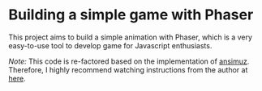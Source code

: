 # Building a simple game with Phaser

This project aims to build a simple animation with Phaser, which is a very easy-to-use tool to develop game for Javascript enthusiasts.

_Note:_ This code is re-factored based on the implementation of [ansimuz](https://github.com/ansimuz/getting-started-with-phaser.git). Therefore, I highly recommend watching instructions from the author at [here](https://www.youtube.com/watch?v=frRWKxB9Hm0&list=PLDyH9Tk5ZdFzEu_izyqgPFtHJJXkc79no&index=1).